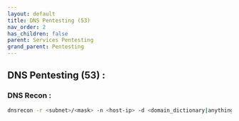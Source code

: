 ```yaml
---
layout: default
title: DNS Pentesting (53)
nav_order: 2
has_children: false
parent: Services Pentesting
grand_parent: Pentesting
---
```


## DNS Pentesting (53) :

### DNS Recon : 
```bash
dnsrecon -r <subnet>/<mask> -n <host-ip> -d <domain_dictionary|anything>
```

